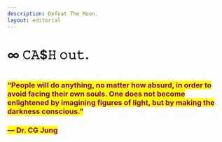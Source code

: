 ```yaml
---
description: Defeat The Moon.
layout: editorial
---
```


# ∞ 𝙲𝙰$𝙷 𝚘𝚞𝚝.

<figure><img src="../../../../../../.gitbook/assets/pexels-btgl-♡-13609053.jpg" alt=""><figcaption></figcaption></figure>

### <mark style="color:purple;">“People will do anything, no matter how absurd, in order to avoid facing their own souls. One does not become enlightened by imagining figures of light, but by making the darkness conscious.”</mark>&#x20;

### <mark style="color:purple;">― Dr. CG Jung</mark>

